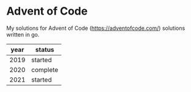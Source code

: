 # Advent of Code

My solutions for Advent of Code (<https://adventofcode.com/>) solutions written in go.  

year | status
--- | ---
2019 | started 
2020 | complete 
2021 | started 
